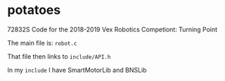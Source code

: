# potatoes
72832S Code for the 2018-2019 Vex Robotics Competiont: Turning Point

The main file is: `robot.c`

That file then links to `include/API.h`

In my `include` I have SmartMotorLib and BNSLib
